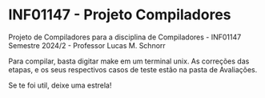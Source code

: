 # INF01147 - Projeto Compiladores
Projeto de Compiladores para a disciplina de Compiladores - INF01147 
Semestre 2024/2 - Professor Lucas M. Schnorr

Para compilar, basta digitar make em um terminal unix.
As correções das etapas, e os seus respectivos casos de teste estão na pasta de Avaliações.

Se te foi util, deixe uma estrela!